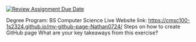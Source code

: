 [![Review Assignment Due Date](https://classroom.github.com/assets/deadline-readme-button-24ddc0f5d75046c5622901739e7c5dd533143b0c8e959d652212380cedb1ea36.svg)](https://classroom.github.com/a/GeX447Qt)

Degree Program: BS Computer Science
Live Website link: https://cmsc100-1s2324.github.io/my-github-page-Nathan0724/
Steps on how to create GitHub page
What are your key takeaways from this exercise?

